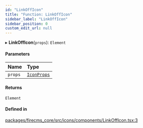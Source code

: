 ```yaml
---
id: "LinkOffIcon"
title: "Function: LinkOffIcon"
sidebar_label: "LinkOffIcon"
sidebar_position: 0
custom_edit_url: null
---
```


▸ **LinkOffIcon**(`props`): `Element`

#### Parameters

| Name | Type |
| :------ | :------ |
| `props` | [`IconProps`](../types/IconProps.md) |

#### Returns

`Element`

#### Defined in

[packages/firecms_core/src/icons/components/LinkOffIcon.tsx:3](https://github.com/FireCMSco/firecms/blob/d45f3739/packages/firecms_core/src/icons/components/LinkOffIcon.tsx#L3)
